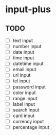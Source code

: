 # input-plus

## TODO
- [ ] text input
- [ ] number input
- [ ] date input
- [ ] time input
- [ ] datetime input
- [ ] email input
- [ ] url input
- [ ] tel input
- [ ] password input
- [ ] color input
- [ ] range input
- [ ] label input
- [ ] search input
- [ ] card input
- [ ] currency input
- [ ] percentage input